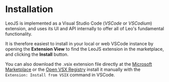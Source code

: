 # Installation

LeoJS is implemented as a Visual Studio Code (_VSCode_ or _VSCodium_) extension, and uses its UI and API internally to offer all of Leo's fundamental functionality. 

It is therefore easiest to install in your local or web VSCode instance by opening the **Extension View** to find the LeoJS extension in the marketplace, and clicking the **Install** button.

You can also download the .vsix extension file directly at the [Microsoft Marketplace](https://marketplace.visualstudio.com/items?itemName=boltex.leojs) or the [Open VSX Registry](https://open-vsx.org/extension/boltex/leojs) install it manually with the `Extension: Install from VSIX` command in VSCode.
